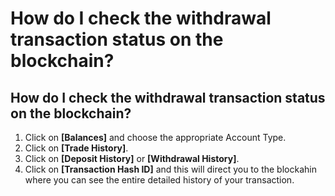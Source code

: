 # How do I check the withdrawal transaction status on the blockchain?

## How do I check the withdrawal transaction status on the blockchain?

1. Click on **\[Balances]** and choose the appropriate Account Type.
2. Click on **\[Trade History]**.
3. Click on **\[Deposit History]** or **\[Withdrawal History]**.
4. Click on **\[Transaction Hash ID]** and this will direct you to the blockahin where you can see the entire detailed history of your transaction.
